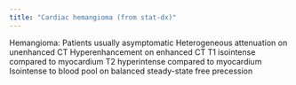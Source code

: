```yaml
---
title: "Cardiac hemangioma (from stat-dx)"
---
```

Hemangioma:
Patients usually asymptomatic
Heterogeneous attenuation on unenhanced CT
Hyperenhancement on enhanced CT
T1 isointense compared to myocardium
T2 hyperintense compared to myocardium
Isointense to blood pool on balanced steady-state free precession

